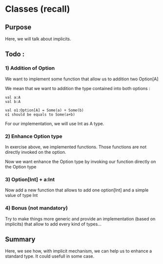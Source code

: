 # Classes (recall)

## Purpose

Here, we will talk about implicits.

## Todo : 

### 1) Addition of Option

We want to implement some function that allow us to addition two Option[A]

We mean that we want to addition the type contained into both options : 

    val a:A
    val b:A

    val o1:Option[A] = Some(a) + Some(b)
    o1 should be equals to Some(a+b) 
    
For our implementation, we will use Int as A type.    


### 2) Enhance Option type

In exercise above, we implemented functions. Those functions are not directly invoked on the option. 

Now we want enhance the Option type by invoking our function directly on the Option type


### 3) Option[Int] + a:Int 

Now add a new function that allows to add one option[Int] and a simple value of type Int


### 4) Bonus (not mandatory)

Try to make things more generic and provide an implementation (based on implicits) that allow to add every kind of types...


## Summary

Here, we see how, with implicit mechanism, we can help us to enhance a standard type. It could usefull in some case.  